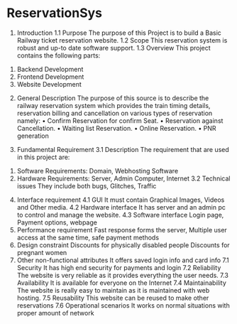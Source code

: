 # ReservationSys
1.	Introduction 
1.1	Purpose
The purpose of this Project is to build a Basic Railway ticket reservation website.
1.2	Scope
This reservation system is robust and up-to date software support.
1.3	Overview
This project contains the following parts:
1)	Backend Development 
2)	Frontend Development
3)	Website Development
2.	General Description
The purpose of this source is to describe the railway reservation system which provides the train timing details, reservation billing and cancellation on various types of reservation namely:
•	Confirm Reservation for confirm Seat. 
•	 Reservation against Cancellation. 
•	 Waiting list Reservation. 
•	 Online Reservation. 
•	PNR generation 

3.	Fundamental Requirement
3.1	Description
The requirement that are used in this project are:
1)	Software Requirements: Domain, Webhosting Software
2)	Hardware Requirements: Server, Admin Computer, Internet
3.2	Technical issues
They include both bugs, Glitches, Traffic 
4. Interface requirement 
                          4.1 GUI
It must contain Graphical Images, Videos and Other media.
                         4.2 Hardware interface
It has server and an admin pc to control and manage the website.
                        4.3 Software interface
Login page, Payment options, webpage
4.	Performance requirement 
Fast response forms the server, Multiple user access at the same time, safe payment methods
5.	Design constraint 
Discounts for physically disabled people
Discounts for pregnant women
6.	Other non-functional attributes 
It offers saved login info and card info 
7.1 Security 
It has high end security for payments and login 
   7.2 Reliability 
The website is very reliable as it provides everything the user needs. 
   7.3 Availability 
It is available for everyone on the Internet
   7.4 Maintainability
The website is really easy to maintain as it is maintained with web hosting.
   7.5 Reusability
This website can be reused to make other reservations 
7.6	Operational scenarios 
It works on normal situations with proper amount of network
